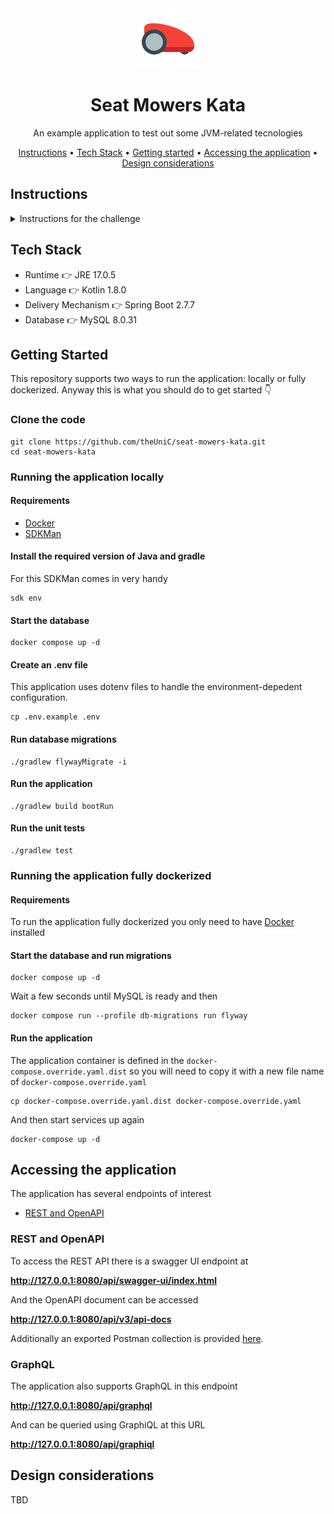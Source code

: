 <div align="center">

<img src="https://raw.githubusercontent.com/theUniC/seat-mowers-kata/main/logo.png" alt="logo">

# Seat Mowers Kata

An example application to test out some JVM-related tecnologies

<p align="center">
  <a href="#instructions">Instructions</a> •
  <a href="#tech-stack">Tech Stack</a> •
  <a href="#getting-started">Getting started</a> •
  <a href="#accessing-the-application">Accessing the application</a> •
  <a href="#design-considerations">Design considerations</a>
</p>

</div>

## Instructions

<details>
<summary>Instructions for the challenge</summary>
<br>
SEAT:CODE has been asked for a really important project. We need to develop an application that helps in controlling brand new mowers
from the SEAT Martorell Factory.

SEAT Martorell factory has a lot of green spaces but for the MVP, we will consider only one single green grass plateau to simply the problem.

A green grass plateau, which is curiously rectangular, must be navigated by the mowers.

A mower’s position and location are represented by a combination of X and Y coordinates and a letter representing one of the four cardinal compass
points (N, E, S, W). The plateau is divided up into a grid to simplify navigation. An example position might be 0, 0, N, which means the mower is in
the bottom left corner and facing North.

In order to control a mower, SEAT Maintenance Office sends a simple string of letters. The possible letters are “L”, “R” and ”M”. “L” and “R” make the
mower spin 90 degrees left or right respectively, without moving from its current spot. “M” means to move forward one grid point and maintain the same Heading.
Assume that the square directly North from (X, Y) is (X, Y + 1).

### Input

The first line of input is the upper-right coordinates of the plateau,
the bottom-left coordinates are assumed to be 0, 0.
The rest of the input is information pertaining to the mowers that have been deployed.

Each mower has two lines of input.
The first line gives the mower’s position, and the second line is a series of instructions telling the mower how to explore the plateau.

The position is made up of two integers and a letter separated by spaces, corresponding to the X and Y coordinates and the mower’s orientation.
Each mower will be finished sequentially, which means that the second mower won’t start
to move until the first one has finished moving.

### Output

The output for each mower should be its final coordinates and heading.

Input Test Case #1:
```
5 5
1 2 N
LMLMLMLMM
3 3 E
MMRMMRMRRM
```

Output Test Case #2:
```
1 3 N
5 1 E
```
</details>

## Tech Stack

* Runtime 👉 JRE 17.0.5
* Language 👉 Kotlin 1.8.0
* Delivery Mechanism 👉 Spring Boot 2.7.7
* Database 👉 MySQL 8.0.31

## Getting Started

This repository supports two ways to run the application: locally or fully dockerized. Anyway this is what you should do to get started 👇

### Clone the code

    git clone https://github.com/theUniC/seat-mowers-kata.git
    cd seat-mowers-kata

### Running the application locally

#### Requirements

* [Docker](https://www.docker.com/products/docker-desktop/)
* [SDKMan](https://sdkman.io/install)

#### Install the required version of Java and gradle 

For this SDKMan comes in very handy

    sdk env

#### Start the database

    docker compose up -d

#### Create an .env file

This application uses dotenv files to handle the environment-depedent configuration.

    cp .env.example .env

#### Run database migrations

    ./gradlew flywayMigrate -i

#### Run the application

    ./gradlew build bootRun

#### Run the unit tests

    ./gradlew test

### Running the application fully dockerized

#### Requirements

To run the application fully dockerized you only need to have [Docker](https://www.docker.com/products/docker-desktop/) installed

#### Start the database and run migrations

    docker compose up -d

Wait a few seconds until MySQL is ready and then

    docker compose run --profile db-migrations run flyway

#### Run the application

The application container is defined in the `docker-compose.override.yaml.dist` so you will need to copy it with a new file name of `docker-compose.override.yaml`

    cp docker-compose.override.yaml.dist docker-compose.override.yaml

And then start services up again

    docker-compose up -d

## Accessing the application

The application has several endpoints of interest

* [REST and OpenAPI](#rest-and-openapi)

### REST and OpenAPI

To access the REST API there is a swagger UI endpoint at

**http://127.0.0.1:8080/api/swagger-ui/index.html**

And the OpenAPI document can be accessed

**http://127.0.0.1:8080/api/v3/api-docs**

Additionally an exported Postman collection is provided [here](.postman/seat-mowers.postman_collection.json).

### GraphQL

The application also supports GraphQL in this endpoint

**http://127.0.0.1:8080/api/graphql**

And can be queried using GraphiQL at this URL

**http://127.0.0.1:8080/api/graphiql**

## Design considerations

TBD
